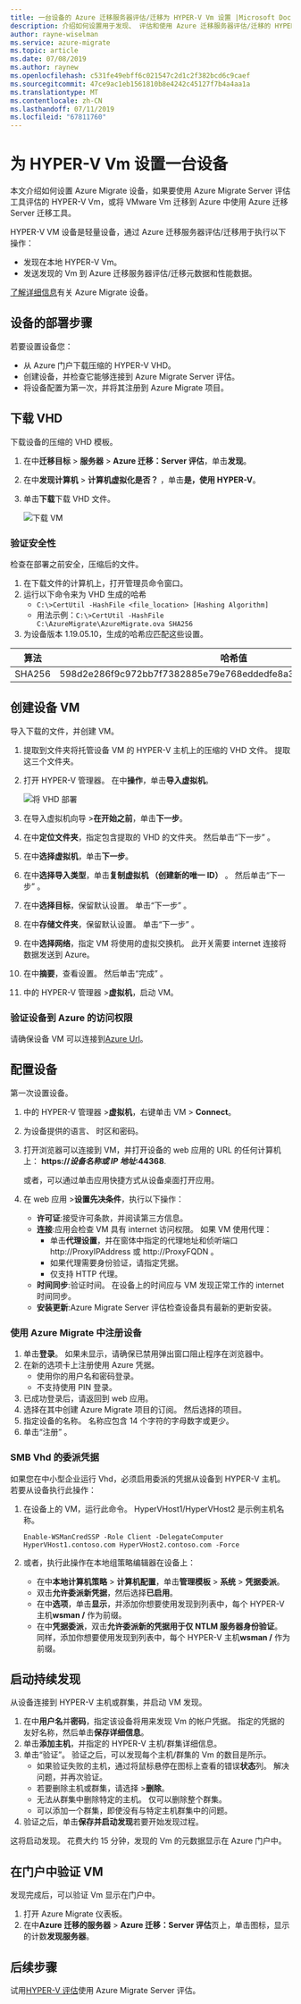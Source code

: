 ```yaml
---
title: 一台设备的 Azure 迁移服务器评估/迁移为 HYPER-V Vm 设置 |Microsoft Docs
description: 介绍如何设置用于发现、 评估和使用 Azure 迁移服务器评估/迁移的 HYPER-V Vm 迁移到无代理的设备。
author: rayne-wiselman
ms.service: azure-migrate
ms.topic: article
ms.date: 07/08/2019
ms.author: raynew
ms.openlocfilehash: c531fe49ebff6c021547c2d1c2f382bcd6c9caef
ms.sourcegitcommit: 47ce9ac1eb1561810b8e4242c45127f7b4a4aa1a
ms.translationtype: MT
ms.contentlocale: zh-CN
ms.lasthandoff: 07/11/2019
ms.locfileid: "67811760"
---
```

# <a name="set-up-an-appliance-for-hyper-v-vms"></a>为 HYPER-V Vm 设置一台设备

本文介绍如何设置 Azure Migrate 设备，如果要使用 Azure Migrate Server 评估工具评估的 HYPER-V Vm，或将 VMware Vm 迁移到 Azure 中使用 Azure 迁移 Server 迁移工具。

HYPER-V VM 设备是轻量设备，通过 Azure 迁移服务器评估/迁移用于执行以下操作：

- 发现在本地 HYPER-V Vm。
- 发送发现的 Vm 到 Azure 迁移服务器评估/迁移元数据和性能数据。

[了解详细信息](migrate-appliance.md)有关 Azure Migrate 设备。


## <a name="appliance-deployment-steps"></a>设备的部署步骤

若要设置设备您：
- 从 Azure 门户下载压缩的 HYPER-V VHD。
- 创建设备，并检查它能够连接到 Azure Migrate Server 评估。 
- 将设备配置为第一次，并将其注册到 Azure Migrate 项目。

## <a name="download-the-vhd"></a>下载 VHD

下载设备的压缩的 VHD 模板。

1. 在中**迁移目标** > **服务器** > **Azure 迁移：Server 评估**，单击**发现**。
2. 在中**发现计算机** > **计算机虚拟化是否？** ，单击**是，使用 HYPER-V**。
3. 单击**下载**下载 VHD 文件。

    ![下载 VM](./media/how-to-set-up-appliance-hyper-v/download-appliance-hyperv.png)


### <a name="verify-security"></a>验证安全性

检查在部署之前安全，压缩后的文件。

1. 在下载文件的计算机上，打开管理员命令窗口。
2. 运行以下命令来为 VHD 生成的哈希
    - ```C:\>CertUtil -HashFile <file_location> [Hashing Algorithm]```
    - 用法示例：```C:\>CertUtil -HashFile C:\AzureMigrate\AzureMigrate.ova SHA256```
3.  为设备版本 1.19.05.10，生成的哈希应匹配这些设置。

  **算法** | **哈希值**
  --- | ---
  SHA256 | 598d2e286f9c972bb7f7382885e79e768eddedfe8a3d3460d6b8a775af7d7f79


  
## <a name="create-the-appliance-vm"></a>创建设备 VM

导入下载的文件，并创建 VM。

1. 提取到文件夹将托管设备 VM 的 HYPER-V 主机上的压缩的 VHD 文件。 提取这三个文件夹。
2. 打开 HYPER-V 管理器。 在中**操作**，单击**导入虚拟机**。

    ![将 VHD 部署](./media/how-to-set-up-appliance-hyper-v/deploy-vhd.png)

2. 在导入虚拟机向导 >**在开始之前**，单击**下一步**。
3. 在中**定位文件夹**，指定包含提取的 VHD 的文件夹。 然后单击“下一步”  。
1. 在中**选择虚拟机**，单击**下一步**。
2. 在中**选择导入类型**，单击**复制虚拟机 （创建新的唯一 ID）** 。 然后单击“下一步”  。
3. 在中**选择目标**，保留默认设置。 单击“下一步”  。
4. 在中**存储文件夹**，保留默认设置。 单击“下一步”  。
5. 在中**选择网络**，指定 VM 将使用的虚拟交换机。 此开关需要 internet 连接将数据发送到 Azure。
6. 在中**摘要**，查看设置。 然后单击“完成”  。
7. 中的 HYPER-V 管理器 >**虚拟机**，启动 VM。


### <a name="verify-appliance-access-to-azure"></a>验证设备到 Azure 的访问权限

请确保设备 VM 可以连接到[Azure Url](migrate-support-matrix-hyper-v.md#assessment-appliance-url-access)。

## <a name="configure-the-appliance"></a>配置设备

第一次设置设备。

1. 中的 HYPER-V 管理器 >**虚拟机**，右键单击 VM > **Connect**。
2. 为设备提供的语言、 时区和密码。
3. 打开浏览器可以连接到 VM，并打开设备的 web 应用的 URL 的任何计算机上： **https://*设备名称或 IP 地址*:44368**.

   或者，可以通过单击应用快捷方式从设备桌面打开应用。
1. 在 web 应用 >**设置先决条件**，执行以下操作：
    - **许可证**:接受许可条款，并阅读第三方信息。
    - **连接**:应用会检查 VM 具有 internet 访问权限。 如果 VM 使用代理：
        - 单击**代理设置**，并在窗体中指定的代理地址和侦听端口 http://ProxyIPAddress 或 http://ProxyFQDN 。
        - 如果代理需要身份验证，请指定凭据。
        - 仅支持 HTTP 代理。
    - **时间同步**:验证时间。 在设备上的时间应与 VM 发现正常工作的 internet 时间同步。
    - **安装更新**:Azure Migrate Server 评估检查设备具有最新的更新安装。

### <a name="register-the-appliance-with-azure-migrate"></a>使用 Azure Migrate 中注册设备

1. 单击**登录**。 如果未显示，请确保已禁用弹出窗口阻止程序在浏览器中。
2. 在新的选项卡上注册使用 Azure 凭据。 
    - 使用你的用户名和密码登录。
    - 不支持使用 PIN 登录。
3. 已成功登录后，请返回到 web 应用。
4. 选择在其中创建 Azure Migrate 项目的订阅。 然后选择的项目。
5. 指定设备的名称。 名称应包含 14 个字符的字母数字或更少。
6. 单击“注册”  。


### <a name="delegate-credentials-for-smb-vhds"></a>SMB Vhd 的委派凭据

如果您在中小型企业运行 Vhd，必须启用委派的凭据从设备到 HYPER-V 主机。 若要从设备执行此操作：

1. 在设备上的 VM，运行此命令。 HyperVHost1/HyperVHost2 是示例主机名称。

    ```
    Enable-WSManCredSSP -Role Client -DelegateComputer HyperVHost1.contoso.com HyperVHost2.contoso.com -Force
    ```

2. 或者，执行此操作在本地组策略编辑器在设备上：
    - 在中**本地计算机策略** > **计算机配置**，单击**管理模板** > **系统** > **凭据委派**。
    - 双击**允许委派新凭据**，然后选择**已启用**。
    - 在中**选项**，单击**显示**，并添加你想要使用发现到列表中，每个 HYPER-V 主机**wsman /** 作为前缀。
    - 在中**凭据委派**，双击**允许委派新的凭据用于仅 NTLM 服务器身份验证**。 同样，添加你想要使用发现到列表中，每个 HYPER-V 主机**wsman /** 作为前缀。

## <a name="start-continuous-discovery"></a>启动持续发现

从设备连接到 HYPER-V 主机或群集，并启动 VM 发现。

1. 在中**用户名**并**密码**，指定该设备将用来发现 Vm 的帐户凭据。 指定的凭据的友好名称，然后单击**保存详细信息**。
2. 单击**添加主机**，并指定的 HYPER-V 主机/群集详细信息。
3. 单击“验证”。  验证之后，可以发现每个主机/群集的 Vm 的数目是所示。
    - 如果验证失败的主机，通过将鼠标悬停在图标上查看的错误**状态**列。 解决问题，并再次验证。
    - 若要删除主机或群集，请选择 >**删除**。
    - 无法从群集中删除特定的主机。 仅可以删除整个群集。
    - 可以添加一个群集，即使没有与特定主机群集中的问题。
4. 验证之后，单击**保存并启动发现**若要开始发现过程。

这将启动发现。 花费大约 15 分钟，发现的 Vm 的元数据显示在 Azure 门户中。 

## <a name="verify-vms-in-the-portal"></a>在门户中验证 VM

发现完成后，可以验证 Vm 显示在门户中。

1. 打开 Azure Migrate 仪表板。
2. 在中**Azure 迁移的服务器** > **Azure 迁移：Server 评估**页上，单击图标，显示的计数**发现服务器**。 


## <a name="next-steps"></a>后续步骤

试用[HYPER-V 评估](tutorial-assess-hyper-v.md)使用 Azure Migrate Server 评估。